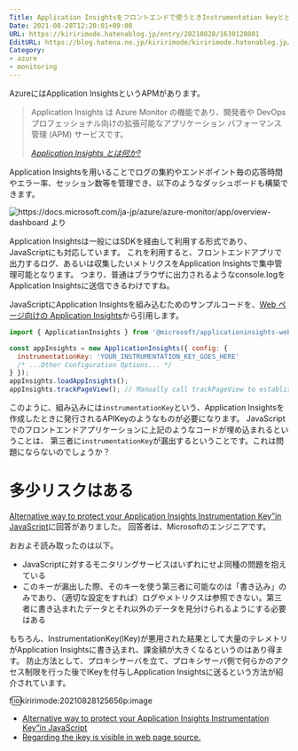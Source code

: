 ```yaml
---
Title: Application Insightsをフロントエンドで使うときInstrumentation keyとどう向き合うか
Date: 2021-08-28T12:20:01+09:00
URL: https://kiririmode.hatenablog.jp/entry/20210828/1630120801
EditURL: https://blog.hatena.ne.jp/kiririmode/kiririmode.hatenablog.jp/atom/entry/26006613802074152
Category: 
- azure
- monitoring
---
```


AzureにはApplication InsightsというAPMがあります。

> Application Insights は Azure Monitor の機能であり、開発者や DevOps プロフェッショナル向けの拡張可能なアプリケーション パフォーマンス管理 (APM) サービスです。
>
> <cite>[Application Insights とは何か?](https://docs.microsoft.com/ja-jp/azure/azure-monitor/app/app-insights-overview)</cite>

Application Insightsを用いることでログの集約やエンドポイント毎の応答時間やエラー率、セッション数等を管理でき、以下のようなダッシュボードも構築できます。

![https://docs.microsoft.com/ja-jp/azure/azure-monitor/app/overview-dashboard より](https://docs.microsoft.com/ja-jp/azure/azure-monitor/app/media/overview-dashboard/overview.png)

Application Insightsは一般にはSDKを経由して利用する形式であり、JavaScriptにも対応しています。
これを利用すると、フロントエンドアプリで出力するログ、あるいは収集したいメトリクスをApplication Insightsで集中管理可能となります。
つまり、普通はブラウザに出力されるようなconsole.logをApplication Insightsに送信できるわけですね。

JavaScriptにApplication Insightsを組み込むためのサンプルコードを、[Web ページ向けの Application Insights](https://docs.microsoft.com/ja-jp/azure/azure-monitor/app/javascript)から引用します。

```javascript
import { ApplicationInsights } from '@microsoft/applicationinsights-web'

const appInsights = new ApplicationInsights({ config: {
  instrumentationKey: 'YOUR_INSTRUMENTATION_KEY_GOES_HERE'
  /* ...Other Configuration Options... */
} });
appInsights.loadAppInsights();
appInsights.trackPageView(); // Manually call trackPageView to establish the current user/session/pageview
```

このように、組み込みには`instrumentationKey`という、Application Insightsを作成したときに発行されるAPIKeyのようなものが必要になります。
JavaScriptでのフロントエンドアプリケーションに上記のようなコードが埋め込まれるということは、
第三者に`instrumentationKey`が漏出するということです。これは問題にならないのでしょうか？

# 多少リスクはある

[Alternative way to protect your Application Insights Instrumentation Key”in JavaScript](https://devblogs.microsoft.com/premier-developer/alternative-way-to-protect-your-application-insights-instrumentation-key-in-javascript/)に回答がありました。
回答者は、Microsoftのエンジニアです。

おおよそ読み取ったのは以下。

- JavaScriptに対するモニタリングサービスはいずれにせよ同種の問題を抱えている
- このキーが漏出した際、そのキーを使う第三者に可能なのは「書き込み」のみであり、（適切な設定をすれば）ログやメトリクスは参照できない。第三者に書き込まれたデータとそれ以外のデータを見分けられるようにする必要はある

もちろん、InstrumentationKey(IKey)が悪用された結果として大量のテレメトリがApplication Insightsに書き込まれ、課金額が大きくなるというのはあり得ます。
防止方法として、プロキシサーバを立て、プロキシサーバ側で何らかのアクセス制限を行った後でIKeyを付与しApplication Insightsに送るという方法が紹介されています。

f:id:kiririmode:20210828125656p:image

- [Alternative way to protect your Application Insights Instrumentation Key”in JavaScript](https://devblogs.microsoft.com/premier-developer/alternative-way-to-protect-your-application-insights-instrumentation-key-in-javascript/)
- [Regarding the ikey is visible in web page source.](https://github.com/MicrosoftDocs/azure-docs/issues/24287)
